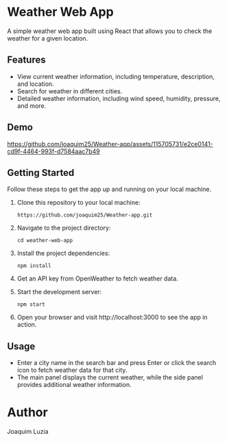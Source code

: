 # Weather Web App

A simple weather web app built using React that allows you to check the weather for a given location.

## Features

- View current weather information, including temperature, description, and location.
- Search for weather in different cities.
- Detailed weather information, including wind speed, humidity, pressure, and more.

## Demo
https://github.com/joaquim25/Weather-app/assets/115705731/e2ce0141-cd9f-4464-993f-d7584aac7b49

## Getting Started

Follow these steps to get the app up and running on your local machine.

1. Clone this repository to your local machine:

   ```
   https://github.com/joaquim25/Weather-app.git
   ```

2. Navigate to the project directory:
    ```
    cd weather-web-app
    ```

3. Install the project dependencies:

    ```
    npm install
    ```
    
4. Get an API key from OpenWeather to fetch weather data.

5. Start the development server:

    ```
    npm start
    ```

6. Open your browser and visit http://localhost:3000 to see the app in action.

## Usage

- Enter a city name in the search bar and press Enter or click the search icon to fetch weather data for that city.
- The main panel displays the current weather, while the side panel provides additional weather information.


# Author
Joaquim Luzia
